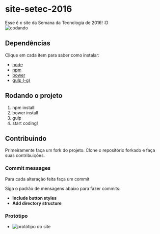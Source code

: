 # site-setec-2016
Esse é o site da Semana da Tecnologia de 2016! :D    
![codando](https://media.giphy.com/media/ZvLUtG6BZkBi0/giphy.gif)


## Dependências

Clique em cada item para saber como instalar:

- [node](https://github.com/Webschool-io/be-mean-instagram/blob/master/Apostila/module-nodejs/pt-br/installation.md)
- [npm](https://docs.npmjs.com/getting-started/installing-node#updating-npm)
- [bower](https://github.com/bower/bower)
- [gulp (-g)](https://github.com/gulpjs/gulp/blob/master/docs/getting-started.md)

## Rodando o projeto
1. npm install
2. bower install
3. gulp
4. start coding!

## Contribuindo

Primeiramente faça um fork do projeto. Clone o repositório forkado e faça suas contribuições.

### Commit messages

Para cada alteração feita faça um commit

Siga o padrão de mensagens abaixo para fazer commits:

- **Include button styles**
- **Add directory structure**

### Protótipo
- ![protótipo do site](http://i.imgur.com/fVMF9NB.jpg)
